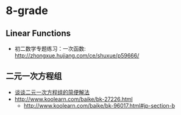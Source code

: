 # 8-grade

## Linear Functions
* 初二数学专题练习：一次函数: http://zhongxue.hujiang.com/ce/shuxue/p59666/

## 二元一次方程组
* [谈谈二元一次方程组的简便解法](http://www2.chinaedu.com/101resource004/wenjianku/200828/101ktb/lanmu/xf2s0578/xf2s0578.htm)
* http://www.koolearn.com/baike/bk-27226.html
  * http://www.koolearn.com/baike/bk-96017.html#jp-section-b
